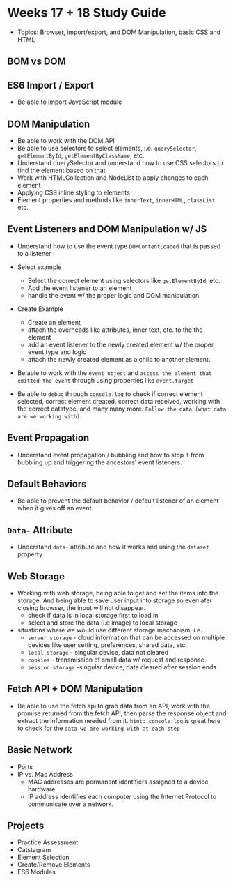 # Weeks 17 + 18 Study Guide
- Topics: Browser, import/export, and DOM Manipulation, basic CSS and HTML 

## BOM vs DOM

## ES6 Import / Export
- Be able to import JavaScript module

## DOM Manipulation
- Be able to work with the DOM API
- Be able to use selectors to select elements, i.e. `querySelector`, `getElementById`, `getElementByClassName`, etc.
- Understand querySelector and understand how to use CSS selectors to find the element based on that
- Work with HTMLCollection and NodeList to apply changes to each element
- Applying CSS inline styling to elements
- Element properties and methods like `innerText`, `innerHTML`, `classList` etc.

## Event Listeners and DOM Manipulation w/ JS
- Understand how to use the event type `DOMContentLoaded` that is passed to a listener
  
- Select example
  - Select the correct element using selectors like `getElementById`, etc.
  - Add the event listener to an element 
  - handle the event w/ the proper logic and DOM manipulation.

- Create Example
  - Create an element
  - attach the overheads like attributes, inner text, etc. to the the element
  - add an event listener to the newly created element w/ the proper event type and logic
  - attach the newly created element as a child to another element.
  
- Be able to work with the `event object` and `access the element that emitted the event` through using properties like `event.target` 

- Be able to `debug` through `console.log` to check if correct element selected, correct element created, correct data received, working with the correct datatype, and many many more. `Follow the data (what data are we working with)`.

## Event Propagation
- Understand event propagation / bubbling and how to stop it from bubbling up and triggering the ancestors' event listeners.

## Default Behaviors
- Be able to prevent the default behavior / default listener of an element when it gives off an event. 

## `Data-` Attribute
- Understand `data-` attribute and how it works and using the `dataset` property

## Web Storage
- Working with web storage, being able to get and set the items into the storage. And being able to save user input into storage so even afer closing browser, the input will not disappear.  
  - check if data is in local storage first to load in
  - select and store the data (i.e image) to local storage
- situations where we would use different storage mechanism, i.e. 
  - `server storage` - cloud information that can be accessed on multiple devices like user setting, preferences, shared data, etc.
  - `local storage` - singular device, data not cleared
  - `cookies` - transmission of small data w/ request and response
  - `session storage` -singular device, data cleared after session ends

## Fetch API + DOM Manipulation

- Be able to use the fetch api to grab data from an API, work with the promise returned from the fetch API, then parse the response object and extract the information needed from it. `hint: console.log` is great here to check for the `data we are working with at each step`

## Basic Network
- Ports
- IP vs. Mac Address
  - MAC addresses are permanent identifiers assigned to a device hardware.
  - IP address identifies each computer using the Internet Protocol to communicate over a network.

## Projects
- Practice Assessment
- Catstagram
- Element Selection
- Create/Remove Elements
- ES6 Modules
